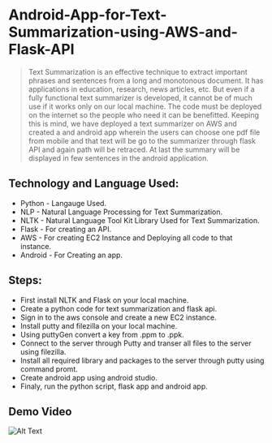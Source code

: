 # **Android-App-for-Text-Summarization-using-AWS-and-Flask-API**

>Text Summarization is an effective technique to extract important phrases and sentences from a long and monotonous document. It has applications in education, research, news articles, etc. But even if a fully functional text summarizer is developed, it cannot be of much use if it works only on our local machine. The code must be deployed on the internet so the people who need it can be benefitted. Keeping this is mind, we have deployed a text summarizer on AWS and created a and android app wherein the users can choose one pdf file from mobile and that text will be go to the summarizer through flask API and again path will be retraced. At last the summary will be displayed in few sentences in the android application.

## Technology and Language Used:

- Python - Langauge Used.
- NLP - Natural Language Processing for Text Summarization.
- NLTK - Natural Language Tool Kit Library Used for Text Summarization.
- Flask - For creating an API.
- AWS - For creating EC2 Instance and Deploying all code to that instance.
- Android - For Creating an app.

## Steps:
- First install NLTK and Flask on your local machine.
- Create a python code for text summarization and flask api.
- Sign in to the aws console and create a new EC2 instance.
- Install putty and filezilla on your local machine.
- Using puttyGen convert a key from .ppm to .ppk.
- Connect to the server through Putty and transer all files to the server using filezilla.
- Install all required library and packages to the server through putty using command promt.
- Create android app using android studio.
- Finaly, run the python script, flask app and android app.  


## **Demo Video**

![Alt Text](https://github.com/Sameer-Karoshi/Android-App-for-Text-Summarization-using-AWS-and-Flask-API/blob/main/Text%20Summarization%20Demo.gif)








